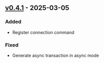 ## [v0.4.1](https://pypi.org/project/amsdal_cli/0.4.1/) - 2025-03-05

### Added

- Register connection command

### Fixed

- Generate async transaction in async mode

